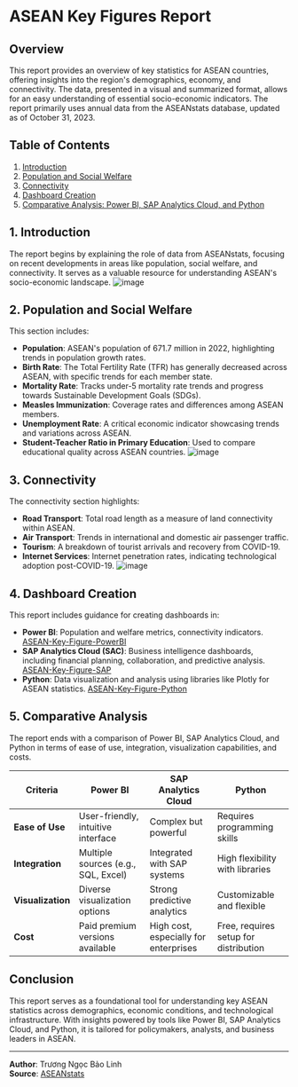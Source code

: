 # ASEAN Key Figures Report

## Overview
This report provides an overview of key statistics for ASEAN countries, offering insights into the region's demographics, economy, and connectivity. The data, presented in a visual and summarized format, allows for an easy understanding of essential socio-economic indicators. The report primarily uses annual data from the ASEANstats database, updated as of October 31, 2023.

## Table of Contents
1. [Introduction](#introduction)
2. [Population and Social Welfare](#population-and-social-welfare)
3. [Connectivity](#connectivity)
4. [Dashboard Creation](#dashboard-creation)
5. [Comparative Analysis: Power BI, SAP Analytics Cloud, and Python](#comparative-analysis)

## 1. Introduction
The report begins by explaining the role of data from ASEANstats, focusing on recent developments in areas like population, social welfare, and connectivity. It serves as a valuable resource for understanding ASEAN's socio-economic landscape.
![image](https://github.com/user-attachments/assets/db1a2a05-f904-4cf4-8d71-82dadd3962d9)

## 2. Population and Social Welfare
This section includes:
- **Population**: ASEAN's population of 671.7 million in 2022, highlighting trends in population growth rates.
- **Birth Rate**: The Total Fertility Rate (TFR) has generally decreased across ASEAN, with specific trends for each member state.
- **Mortality Rate**: Tracks under-5 mortality rate trends and progress towards Sustainable Development Goals (SDGs).
- **Measles Immunization**: Coverage rates and differences among ASEAN members.
- **Unemployment Rate**: A critical economic indicator showcasing trends and variations across ASEAN.
- **Student-Teacher Ratio in Primary Education**: Used to compare educational quality across ASEAN countries.
![image](https://github.com/user-attachments/assets/612f9b25-13c4-4dfe-9dfd-8d681c9d20d4)

## 3. Connectivity
The connectivity section highlights:
- **Road Transport**: Total road length as a measure of land connectivity within ASEAN.
- **Air Transport**: Trends in international and domestic air passenger traffic.
- **Tourism**: A breakdown of tourist arrivals and recovery from COVID-19.
- **Internet Services**: Internet penetration rates, indicating technological adoption post-COVID-19.
![image](https://github.com/user-attachments/assets/865bdd8e-7573-4a6f-a083-f2e18503d158)

## 4. Dashboard Creation
This report includes guidance for creating dashboards in:
- **Power BI**: Population and welfare metrics, connectivity indicators. [ASEAN-Key-Figure-PowerBI](https://github.com/blinh1811/ASEAN-Key-Figure-Data-Analysis/blob/main/ASEAN%20Key%20Figure%20Dashboard.pbix)
- **SAP Analytics Cloud (SAC)**: Business intelligence dashboards, including financial planning, collaboration, and predictive analysis. [ASEAN-Key-Figure-SAP](https://github.com/blinh1811/ASEAN-Key-Figure-Data-Analysis/blob/main/Dashboard_Python.ipynb)
- **Python**: Data visualization and analysis using libraries like Plotly for ASEAN statistics. [ASEAN-Key-Figure-Python](https://github.com/blinh1811/ASEAN-Key-Figure-Data-Analysis/blob/main/Dashboard_SAP%20Analytics%20Cloud.pdf)

## 5. Comparative Analysis
The report ends with a comparison of Power BI, SAP Analytics Cloud, and Python in terms of ease of use, integration, visualization capabilities, and costs.

| Criteria       | Power BI                          | SAP Analytics Cloud            | Python                            |
| -------------- | --------------------------------- | ------------------------------ | --------------------------------- |
| **Ease of Use**      | User-friendly, intuitive interface    | Complex but powerful                | Requires programming skills       |
| **Integration**      | Multiple sources (e.g., SQL, Excel)    | Integrated with SAP systems        | High flexibility with libraries   |
| **Visualization**    | Diverse visualization options         | Strong predictive analytics         | Customizable and flexible         |
| **Cost**             | Paid premium versions available       | High cost, especially for enterprises | Free, requires setup for distribution |

## Conclusion
This report serves as a foundational tool for understanding key ASEAN statistics across demographics, economic conditions, and technological infrastructure. With insights powered by tools like Power BI, SAP Analytics Cloud, and Python, it is tailored for policymakers, analysts, and business leaders in ASEAN.

---

**Author**: Trương Ngọc Bảo Linh  
**Source**: [ASEANstats](https://www.aseanstats.org)
